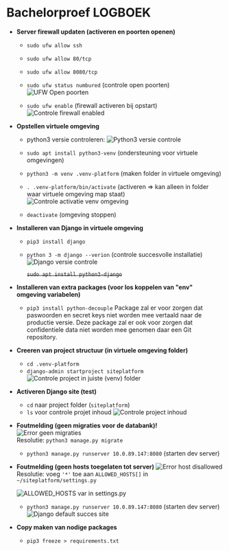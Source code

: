 # Bachelorproef LOGBOEK

- **Server firewall updaten (activeren en poorten openen)**
    - `sudo ufw allow ssh`
    - `sudo ufw allow 80/tcp`
    - `sudo ufw allow 8080/tcp`
    - `sudo ufw status numbured` (controle open poorten)
        ![UFW Open poorten](https://i.imgur.com/U8JEAA3.png)

    - `sudo ufw enable` (firewall activeren bij opstart)
        ![Controle firewall enabled](https://i.imgur.com/W7xBTvJ.png)

       

- **Opstellen virtuele omgeving**
    - python3 versie controleren:
    ![Python3 versie controle](https://i.imgur.com/ZdV00lZ.png)

    - `sudo apt install python3-venv` (ondersteuning voor virtuele omgevingen)
    - `python3 -m venv .venv-platform` (maken folder in virtuele omgeving)
    - `. .venv-platform/bin/activate` (activeren => kan alleen in folder waar virtuele omgeving map staat)
        ![Controle activatie venv omgeving](https://i.imgur.com/cZ2LS65.png)


    - `deactivate` (omgeving stoppen)

- **Installeren van Django in virtuele omgeving**
    - `pip3 install django`
    - `python 3 -m django --verion` (controle succesvolle installatie)
    ![Django versie controle](https://i.imgur.com/RicYiYl.png)

        ~~`sudo apt install python3-django`~~    
- **Installeren van extra packages (voor los koppelen van "env" omgeving variabelen)**
    - `pip3 install python-decouple`
    Package zal er voor zorgen dat paswoorden en secret keys niet worden mee vertaald naar de productie versie. Deze package zal er ook voor zorgen dat confidentiele data niet worden mee genomen daar een Git repository.

- **Creeren van project structuur (in virtuele omgeving folder)**
    - `cd .venv-platform`
    - `django-admin startproject siteplatform`
        ![Controle project in juiste (venv) folder](https://i.imgur.com/WHN0QU9.png)


- **Activeren Django site (test)**
    - `cd` naar project folder (`siteplatform`)
    - `ls` voor controle projet inhoud
    ![Controle project inhoud](https://i.imgur.com/yw6KfEF.png)

- **Foutmelding (geen migraties voor de databank)!**
    ![Error geen migraties](https://i.imgur.com/pfH8KNw.png)    
    Resolutie: `python3 manage.py migrate`


    - `python3 manage.py runserver 10.0.89.147:8080` (starten dev server)

- **Foutmelding (geen hosts toegelaten tot server)**
    ![Error host disallowed](https://i.imgur.com/6j0fPP8.png)
    Resolutie: voeg `'*'` toe aan `ALLOWED_HOSTS[]` in `~/siteplatform/settings.py`

    ![ALLOWED_HOSTS var in settings.py](https://i.imgur.com/ItHZ5N7.png)
     
     - `python3 manage.py runserver 10.0.89.147:8080` (starten dev server)
![Django default succes site](https://i.imgur.com/4BYTs25.png)


- **Copy maken van nodige packages**
    - `pip3 freeze > requirements.txt`